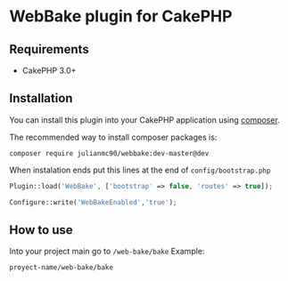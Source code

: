 # WebBake plugin for CakePHP

## Requirements

* CakePHP 3.0+


## Installation

You can install this plugin into your CakePHP application using [composer](http://getcomposer.org).

The recommended way to install composer packages is:

```
composer require julianmc90/webbake:dev-master@dev
```


When instalation ends put this lines at the end of ```config/bootstrap.php```

```php
Plugin::load('WebBake', ['bootstrap' => false, 'routes' => true]);

Configure::write('WebBakeEnabled','true');
```

## How to use
Into your project main go to ```/web-bake/bake```
Example:
```
proyect-name/web-bake/bake
```